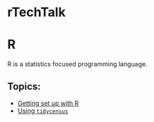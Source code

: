 # rTechTalk

# R

R is a statistics focused programming language.

## Topics:

- [Getting set up with R](https://github.com/dvrpc/rTechTalk/blob/main/R/topics/setup.md)
- [Using `tidycensus`](https://github.com/dvrpc/rTechTalk/blob/main/R/topics/tidycensus.md)
